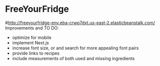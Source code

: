 # FreeYourFridge
#http://freeyourfridge-env.eba-crwp7dxt.us-east-2.elasticbeanstalk.com/
Improvements and TO DO:
- optimize for mobile
- implement Next.js
- increase font size, or and search for more appealing font pairs
- provide links to recipes
- include measurements of both used and missing ingredients
